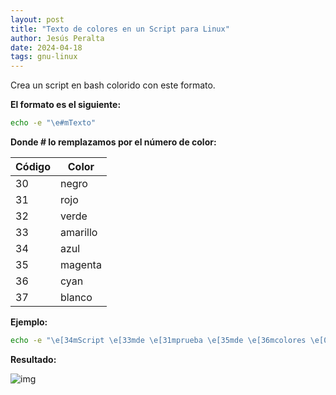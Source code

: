 ```yaml
---
layout: post
title: "Texto de colores en un Script para Linux"
author: Jesús Peralta
date: 2024-04-18
tags: gnu-linux
---
```


Crea un script en bash colorido con este formato.

**El formato es el siguiente:**

```bash
echo -e "\e#mTexto"
```

**Donde # lo remplazamos por el número de color:**

| **Código** | **Color** |
| --- | --- |
| 30 | negro |
| 31 | rojo |
| 32 | verde |
| 33 | amarillo |
| 34 | azul |
| 35 | magenta |
| 36 | cyan |
| 37 | blanco |

**Ejemplo:**

```bash
echo -e "\e[34mScript \e[33mde \e[31mprueba \e[35mde \e[36mcolores \e[0m"
```

**Resultado:**

![img](https://i.ibb.co/5LzZQpw/texto-script-colores.png)
